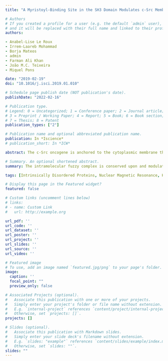```yaml
---
title: "A Myristoyl-Binding Site in the SH3 Domain Modulates c-Src Membrane Anchoring"

# Authors
# If you created a profile for a user (e.g. the default `admin` user), write the username (folder name) here 
# and it will be replaced with their full name and linked to their profile.
authors:

- Anabel-Lise Le Roux
- Irrem-Laareb Mohammad
- Borja Mateos
- admin
- Farman Ali Khan
- João M.C. Teixeira
- Miquel Pons

date: "2019-02-19"
doi: "10.1016/j.isci.2019.01.010"

# Schedule page publish date (NOT publication's date).
publishDate: "2022-02-16"

# Publication type.
# Legend: 0 = Uncategorized; 1 = Conference paper; 2 = Journal article;
# 3 = Preprint / Working Paper; 4 = Report; 5 = Book; 6 = Book section;
# 7 = Thesis; 8 = Patent
publication_types: ["2"]

# Publication name and optional abbreviated publication name.
publication: In *Iscience*
# publication_short: In *ICW*

abstract: The c-Src oncogene is anchored to the cytoplasmic membrane through its N-terminal myristoylated SH4 domain. This domain is part of an intramolecular fuzzy complex with the SH3 and Unique domains. Here we show that the N-terminal myristoyl group binds to the SH3 domain in the proximity of the RT loop, when Src is not anchored to a lipid membrane. Residues in the so-called Unique Lipid Binding Region modulate this interaction. In the presence of lipids, the myristoyl group is released from the SH3 domain and inserts into the lipid membrane. The fuzzy complex with the SH4 and Unique domains is retained in the membrane-bound form, placing the SH3 domain close to the membrane surface and restricting its orientation. The apparent affinity of myristoylated proteins containing the SH4, Unique, and SH3 domains is modulated by these intramolecular interactions, suggesting a mechanism linking c-Src activation and membrane anchoring.

# Summary. An optional shortened abstract.
summary: The intramolecular fuzzy complex is conserved upon and modulated by lipid binding in its native-like myristoylated form.

tags: [Intrinsically Disordered Proteins, Nuclear Magnetic Resonance, Kinases, Fuzziness]

# Display this page in the Featured widget?
featured: false

# Custom links (uncomment lines below)
# links:
# - name: Custom Link
#   url: http://example.org

url_pdf: ''
url_code: ''
url_dataset: ''
url_poster: ''
url_project: ''
url_slides: ''
url_source: ''
url_video: ''

# Featured image
# To use, add an image named `featured.jpg/png` to your page's folder. 
image:
  caption: ''
  focal_point: ""
  preview_only: false

# Associated Projects (optional).
#   Associate this publication with one or more of your projects.
#   Simply enter your project's folder or file name without extension.
#   E.g. `internal-project` references `content/project/internal-project/index.md`.
#   Otherwise, set `projects: []`.
projects: []

# Slides (optional).
#   Associate this publication with Markdown slides.
#   Simply enter your slide deck's filename without extension.
#   E.g. `slides: "example"` references `content/slides/example/index.md`.
#   Otherwise, set `slides: ""`.
slides: ""
---
```



